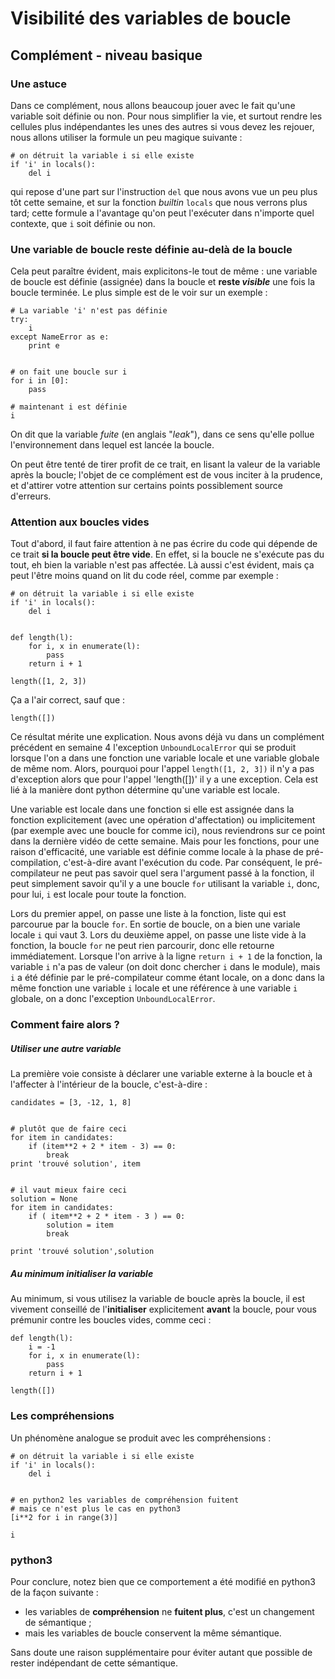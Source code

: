 
# Visibilité des variables de boucle

## Complément - niveau basique

### Une astuce

Dans ce complément, nous allons beaucoup jouer avec le fait qu'une variable soit
définie ou non. Pour nous simplifier la vie, et surtout rendre les cellules plus
indépendantes les unes des autres si vous devez les rejouer, nous allons
utiliser la formule un peu magique suivante&nbsp;:


    # on détruit la variable i si elle existe
    if 'i' in locals(): 
        del i

qui repose d'une part sur l'instruction `del` que nous avons vue un peu plus tôt
cette semaine, et sur la fonction *builtin* `locals` que nous verrons plus tard;
cette formule a l'avantage qu'on peut l'exécuter dans n'importe quel contexte,
que `i` soit définie ou non.

### Une variable de boucle reste définie au-delà de la boucle

Cela peut paraître évident, mais explicitons-le tout de même&nbsp;: une variable
de boucle est définie (assignée) dans la boucle et **reste *visible*** une fois
la boucle terminée. Le plus simple est de le voir sur un exemple&nbsp;:


    # La variable 'i' n'est pas définie
    try:
        i
    except NameError as e:
        print e


    # on fait une boucle sur i
    for i in [0]:
        pass
    
    # maintenant i est définie
    i

On dit que la variable *fuite* (en anglais "*leak*"), dans ce sens qu'elle
pollue l'environnement dans lequel est lancée la boucle.

On peut être tenté de tirer profit de ce trait, en lisant la valeur de la
variable après la boucle;  l'objet de ce complément est de vous inciter à la
prudence, et d'attirer votre attention sur certains points possiblement source
d'erreurs.

### Attention aux boucles vides

Tout d'abord, il faut faire attention à ne pas écrire du code qui dépende de ce
trait **si la boucle peut être vide**. En effet, si la boucle ne s'exécute pas
du tout, eh bien la variable n'est pas affectée. Là aussi c'est évident, mais ça
peut l'être moins quand on lit du code réel, comme par exemple&nbsp;:


    # on détruit la variable i si elle existe
    if 'i' in locals(): 
        del i


    def length(l):
        for i, x in enumerate(l):
            pass
        return i + 1
    
    length([1, 2, 3])

Ça a l'air correct, sauf que&nbsp;:


    length([])

Ce résultat mérite une explication. Nous avons déjà vu dans un complément
précédent en semaine 4 l'exception `UnboundLocalError` qui se produit lorsque
l'on a dans une fonction une variable locale et une variable globale de même
nom. Alors, pourquoi pour l'appel `length([1, 2, 3])` il n'y a pas d'exception
alors que pour l'appel 'length([])' il y a une exception. Cela est lié à la
manière dont python détermine qu'une variable est locale.

Une variable est locale dans une fonction si elle est assignée dans la fonction
explicitement (avec une opération d'affectation) ou implicitement (par exemple
avec une boucle for comme ici), nous reviendrons sur ce point dans la dernière
vidéo de cette semaine. Mais pour les fonctions, pour une raison d'efficacité,
une variable est définie comme locale à la phase de pré-compilation,
c'est-à-dire avant l'exécution du code. Par conséquent, le pré-compilateur ne
peut pas savoir quel sera l'argument passé à la fonction, il peut simplement
savoir qu'il y a une boucle `for` utilisant la variable `i`, donc, pour lui, `i`
est locale pour toute la fonction.

Lors du premier appel, on passe une liste à la fonction, liste qui est parcourue
par la boucle `for`. En sortie de boucle, on a bien une variale locale `i` qui
vaut 3. Lors du deuxième appel, on passe une liste vide à la fonction, la boucle
`for` ne peut rien parcourir, donc elle retourne immédiatement. Lorsque l'on
arrive à la ligne `return i + 1` de la fonction, la variable `i` n'a pas de
valeur (on doit donc chercher `i` dans le module), mais `i` a été définie par le
pré-compilateur comme étant locale, on a donc dans la même fonction une variable
`i` locale et une référence à une variable `i` globale, on a donc l'exception
`UnboundLocalError`.

### Comment faire alors ?

##### Utiliser une autre variable

La première voie consiste à déclarer une variable externe à la boucle et à
l'affecter à l'intérieur de la boucle, c'est-à-dire&nbsp;:


    candidates = [3, -12, 1, 8]


    # plutôt que de faire ceci
    for item in candidates:
        if (item**2 + 2 * item - 3) == 0:
            break
    print 'trouvé solution', item


    # il vaut mieux faire ceci
    solution = None
    for item in candidates:
        if ( item**2 + 2 * item - 3 ) == 0:
            solution = item
            break
    
    print 'trouvé solution',solution

##### Au minimum initialiser la variable

Au minimum, si vous utilisez la variable de boucle après la boucle, il est
vivement conseillé de l'**initialiser** explicitement **avant** la boucle, pour
vous prémunir contre les boucles vides, comme ceci&nbsp;:


    def length(l):
        i = -1
        for i, x in enumerate(l):
            pass
        return i + 1
    
    length([])

### Les compréhensions

Un phénomène analogue se produit avec les compréhensions&nbsp;:


    # on détruit la variable i si elle existe
    if 'i' in locals(): 
        del i


    # en python2 les variables de compréhension fuitent
    # mais ce n'est plus le cas en python3
    [i**2 for i in range(3)]
    
    i

### python3

Pour conclure, notez bien que ce comportement a été modifié en python3 de la
façon suivante&nbsp;:
 * les variables de **compréhension** ne **fuitent plus**, c'est un changement
de sémantique&nbsp;;
 * mais les variables de boucle conservent la même sémantique.

Sans doute une raison supplémentaire pour éviter autant que possible de rester
indépendant de cette sémantique.
